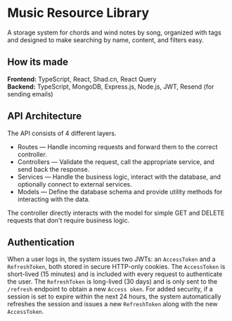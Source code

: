 # Music Resource Library
A storage system for chords and wind notes by song, organized with tags and designed to make searching by name, content, and filters easy.

## How its made
**Frontend:** TypeScript, React, Shad.cn, React Query  
**Backend:** TypeScript, MongoDB, Express.js, Node.js, JWT, Resend (for sending emails)

## API Architecture
The API consists of 4 different layers. 
* Routes — Handle incoming requests and forward them to the correct controller.
* Controllers — Validate the request, call the appropriate service, and send back the response.
* Services — Handle the business logic, interact with the database, and optionally connect to external services.
* Models — Define the database schema and provide utility methods for interacting with the data.

The controller directly interacts with the model for simple GET and DELETE requests that don't require business logic.

## Authentication
When a user logs in, the system issues two JWTs: an `AccessToken` and a `RefreshToken`, both stored in secure HTTP-only cookies. The `AccessToken` is short-lived (15 minutes) and is included with every request to authenticate the user. The `RefreshToken` is long-lived (30 days) and is only sent to the `/refresh` endpoint to obtain a new `Access oken`. For added security, if a session is set to expire within the next 24 hours, the system automatically refreshes the session and issues a new `RefreshToken` along with the new `AccessToken`.

